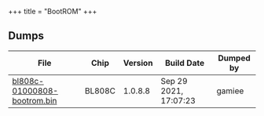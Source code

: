 +++
title = "BootROM"
+++

## Dumps

| File                                                                       | Chip   | Version | Build Date            | Dumped by |
|----------------------------------------------------------------------------|--------|---------|-----------------------|-----------|
| [bl808c-01000808-bootrom.bin](/binaries/bl808/bl808c-01000808-bootrom.bin) | BL808C | 1.0.8.8 | Sep 29 2021, 17:07:23 | gamiee    |